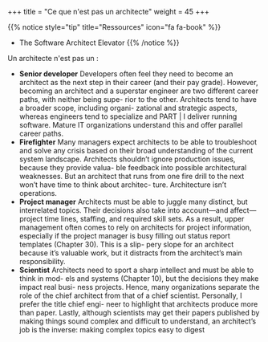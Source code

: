 +++
title = "Ce que n'est pas un architecte"
weight = 45
+++

{{% notice style="tip" title="Ressources" icon="fa fa-book" %}}

- The Software Architect Elevator
  {{% /notice %}}

Un architecte n'est pas un :

- **Senior developer**
  Developers often feel they need to become an architect as the next step in
  their career (and their pay grade). However, becoming an architect and a
  superstar engineer are two different career paths, with neither being supe-
  rior to the other. Architects tend to have a broader scope, including organi-
  zational and strategic aspects, whereas engineers tend to specialize and
  PART | I
  deliver running software. Mature IT organizations understand this and
  offer parallel career paths.
- **Firefighter**
  Many managers expect architects to be able to troubleshoot and solve any
  crisis based on their broad understanding of the current system landscape.
  Architects shouldn’t ignore production issues, because they provide valua-
  ble feedback into possible architectural weaknesses. But an architect that
  runs from one fire drill to the next won’t have time to think about architec-
  ture. Architecture isn’t operations.
- **Project manager**
  Architects must be able to juggle many distinct, but interrelated topics.
  Their decisions also take into account—and affect—project time lines,
  staffing, and required skill sets. As a result, upper management often
  comes to rely on architects for project information, especially if the project
  manager is busy filling out status report templates (Chapter 30). This is a slip-
  pery slope for an architect because it’s valuable work, but it distracts from
  the architect’s main responsibility.
- **Scientist**
  Architects need to sport a sharp intellect and must be able to think in mod-
  els and systems (Chapter 10), but the decisions they make impact real busi-
  ness projects. Hence, many organizations separate the role of the chief
  architect from that of a chief scientist. Personally, I prefer the title chief engi-
  neer to highlight that architects produce more than paper. Lastly, although
  scientists may get their papers published by making things sound complex
  and difficult to understand, an architect’s job is the inverse: making complex
  topics easy to digest
